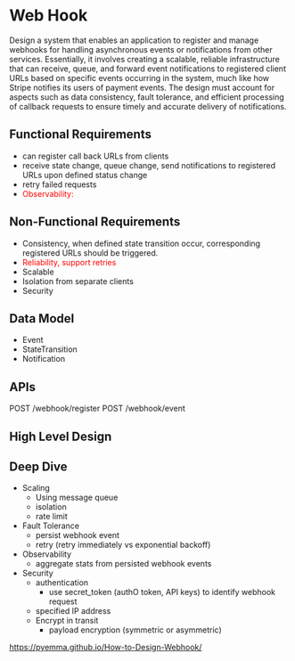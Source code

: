 # Web Hook
Design a system that enables an application to register and manage webhooks for handling asynchronous events or notifications from other services. Essentially, it involves creating a scalable, reliable infrastructure that can receive, queue, and forward event notifications to registered client URLs based on specific events occurring in the system, much like how Stripe notifies its users of payment events. The design must account for aspects such as data consistency, fault tolerance, and efficient processing of callback requests to ensure timely and accurate delivery of notifications.

## Functional Requirements
- can register call back URLs from clients
- receive state change, queue change, send notifications to registered URLs upon defined status change 
- retry failed requests
- <font color='red'> Observability:  </font>

## Non-Functional Requirements
- Consistency, when defined state transition occur, corresponding registered URLs should be triggered.
- <font color='red'> Reliability, support retries</font>
- Scalable
- Isolation from separate clients
- Security

## Data Model
- Event
- StateTransition
- Notification

## APIs
POST /webhook/register
POST /webhook/event

## High Level Design
## Deep Dive
- Scaling 
    - Using message queue
    - isolation 
    - rate limit
- Fault Tolerance
    - persist webhook event
    - retry (retry immediately vs exponential backoff)
- Observability
    - aggregate stats from persisted webhook events
- Security
    - authentication
        - use secret_token (authO token, API keys) to identify webhook request
    - specified IP address
    - Encrypt in transit
        - payload encryption (symmetric or asymmetric)

https://pyemma.github.io/How-to-Design-Webhook/

